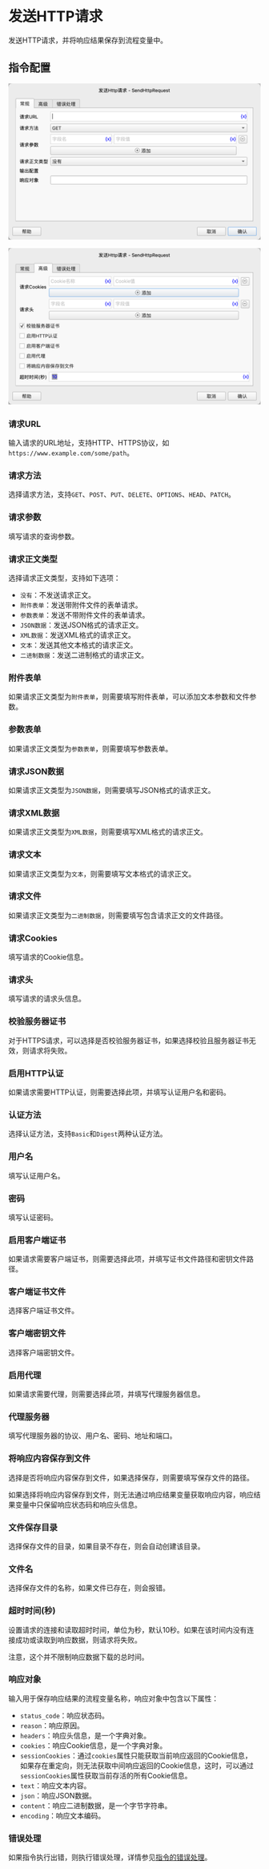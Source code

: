 # 发送HTTP请求

发送HTTP请求，并将响应结果保存到流程变量中。

## 指令配置

![发送HTTP请求常规配置对话框](send_http_request_general_config.png)

![发送HTTP请求高级配置对话框](send_http_request_advanced_config.png)

### 请求URL

输入请求的URL地址，支持HTTP、HTTPS协议，如`https://www.example.com/some/path`。

### 请求方法

选择请求方法，支持`GET`、`POST`、`PUT`、`DELETE`、`OPTIONS`、`HEAD`、`PATCH`。

### 请求参数

填写请求的查询参数。

### 请求正文类型

选择请求正文类型，支持如下选项：

* `没有`：不发送请求正文。
* `附件表单`：发送带附件文件的表单请求。
* `参数表单`：发送不带附件文件的表单请求。
* `JSON数据`：发送JSON格式的请求正文。
* `XML数据`：发送XML格式的请求正文。
* `文本`：发送其他文本格式的请求正文。
* `二进制数据`：发送二进制格式的请求正文。

### 附件表单

如果请求正文类型为`附件表单`，则需要填写附件表单，可以添加文本参数和文件参数。

### 参数表单

如果请求正文类型为`参数表单`，则需要填写参数表单。

### 请求JSON数据

如果请求正文类型为`JSON数据`，则需要填写JSON格式的请求正文。

### 请求XML数据

如果请求正文类型为`XML数据`，则需要填写XML格式的请求正文。

### 请求文本

如果请求正文类型为`文本`，则需要填写文本格式的请求正文。

### 请求文件

如果请求正文类型为`二进制数据`，则需要填写包含请求正文的文件路径。

### 请求Cookies

填写请求的Cookie信息。

### 请求头

填写请求的请求头信息。

### 校验服务器证书

对于HTTPS请求，可以选择是否校验服务器证书，如果选择校验且服务器证书无效，则请求将失败。

### 启用HTTP认证

如果请求需要HTTP认证，则需要选择此项，并填写认证用户名和密码。

### 认证方法

选择认证方法，支持`Basic`和`Digest`两种认证方法。

### 用户名

填写认证用户名。

### 密码

填写认证密码。

### 启用客户端证书

如果请求需要客户端证书，则需要选择此项，并填写证书文件路径和密钥文件路径。

### 客户端证书文件

选择客户端证书文件。

### 客户端密钥文件

选择客户端密钥文件。

### 启用代理

如果请求需要代理，则需要选择此项，并填写代理服务器信息。

### 代理服务器

填写代理服务器的协议、用户名、密码、地址和端口。

### 将响应内容保存到文件

选择是否将响应内容保存到文件，如果选择保存，则需要填写保存文件的路径。

如果选择将响应内容保存到文件，则无法通过响应结果变量获取响应内容，响应结果变量中只保留响应状态码和响应头信息。

### 文件保存目录

选择保存文件的目录，如果目录不存在，则会自动创建该目录。

### 文件名

选择保存文件的名称，如果文件已存在，则会报错。

### 超时时间(秒)

设置请求的连接和读取超时时间，单位为秒，默认10秒。如果在该时间内没有连接成功或读取到响应数据，则请求将失败。

注意，这个并不限制响应数据下载的总时间。

### 响应对象

输入用于保存响应结果的流程变量名称，响应对象中包含以下属性：

* `status_code`：响应状态码。
* `reason`：响应原因。
* `headers`：响应头信息，是一个字典对象。
* `cookies`：响应Cookie信息，是一个字典对象。
* `sessionCookies`：通过`cookies`属性只能获取当前响应返回的Cookie信息， 
如果存在重定向，则无法获取中间响应返回的Cookie信息，这时，可以通过`sessionCookies`属性获取当前存活的所有Cookie信息。
* `text`：响应文本内容。
* `json`：响应JSON数据。
* `content`：响应二进制数据，是一个字节字符串。
* `encoding`：响应文本编码。

### 错误处理

如果指令执行出错，则执行错误处理，详情参见[指令的错误处理](../../manual/error_handling.md)。
